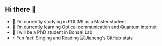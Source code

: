 ## Hi there 👋

<!--
**jiahengxiong/jiahengxiong** is a ✨ _special_ ✨ repository because its `README.md` (this file) appears on your GitHub profile.

Here are some ideas to get you started:

- 🔭 I’m currently working on ...
- 🌱 I’m currently learning ...
- 👯 I’m looking to collaborate on ...
- 🤔 I’m looking for help with ...
- 💬 Ask me about ...
- 📫 How to reach me: ...
- 😄 Pronouns: ...
- ⚡ Fun fact: ...
-->
- 🔭 I’m currently studying in POLIMI as a Master student
- 🌱 I’m currently learning Optical communication and Quantum internet
- 👯 I will be a PhD student in Bonsai Lab
- ⚡ Fun fact: Singing and Reading
[![Jiaheng's GitHub stats](https://github-readme-stats.vercel.app/api?username=jiahengxiong&count_private=true&theme=radical)](https://github.com/jiahengxiong/github-readme-stats)

